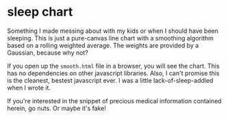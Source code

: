 # sleep chart

Something I made messing about with my kids or when I should have been sleeping. This is just
a pure-canvas line chart with a smoothing algorithm based on a rolling weighted average.
The weights are provided by a Gaussian, because why not?

If you open up the `smooth.html` file in a browser, you will see the chart. This has no
dependencies on other javascript libraries. Also, I can't promise this is the cleanest,
bestest javascript ever. I was a little lack-of-sleep-addled when I wrote it.

If you're interested in the snippet of precious medical information contained herein, go
nuts. Or maybe it's fake!